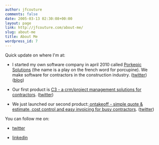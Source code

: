 ```yaml
---
author: jfcouture
comments: false
date: 2005-03-13 02:30:08+00:00
layout: page
link: http://jfcouture.com/about-me/
slug: about-me
title: About Me
wordpress_id: 7
---
```


Quick update on where I'm at:





	
  * I started my own software company in april 2010 called [Porkepic Solutions](http://porkepic.com) (the name is a play on the french word for porcupine). We make software for contractors in the construction industry. ([twitter](http://twitter.com/porkepic)) ([blog](http://blog.porkepic.com))


	
  * Our first product is [C3 - a crm/project management solutions for contractors](http://ccubeapp.com). ([twitter](http://twitter.com/ccubeapp))


	
  * We just launched our second product:[ ontakeoff - simple quote & estimate, cost control and easy invoicing for busy contractors](http://ontakeoff.com). ([twitter](http://twitter.com/ontakeoffapp))






You can follow me on:

	
  * [twitter](http://twitter.com/jfcouture)


	
  * [linkedin](http://ca.linkedin.com/in/jfcouture)



